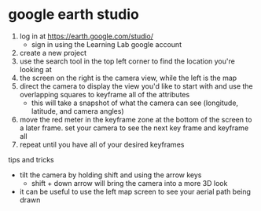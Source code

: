 # google earth studio

1. log in at https://earth.google.com/studio/
    * sign in using the Learning Lab google account
2. create a new project
3. use the search tool in the top left corner to find the location you're looking at
4. the screen on the right is the camera view, while the left is the map
5. direct the camera to display the view you'd like to start with and use the overlapping squares to keyframe all of the attributes
    * this will take a snapshot of what the camera can see (longitude, latitude, and camera angles)
6. move the red meter in the keyframe zone at the bottom of the screen to a later frame. set your camera to see the next key frame and keyframe all
7. repeat until you have all of your desired keyframes



tips and tricks
* tilt the camera by holding shift and using the arrow keys
    * shift + down arrow will bring the camera into a more 3D look
* it can be useful to use the left map screen to see your aerial path being drawn